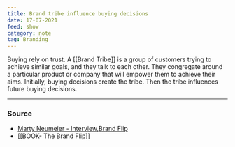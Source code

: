 ```yaml
---
title: Brand tribe influence buying decisions
date: 17-07-2021
feed: show
category: note
tag: Branding
---
```


Buying rely on trust. A [[Brand Tribe]] is a group of customers trying to achieve similar goals, and they talk to each other. They congregate around a particular product or company that will empower them to achieve their aims.  Initially, buying decisions create the tribe. Then the tribe influences future buying decisions.

---
### Source
- [Marty Neumeier - Interview,Brand Flip](https://www.liquidagency.com/brand-exchange/the-brand-flip-by-marty-neumeier/)
- [[BOOK- The Brand Flip]]